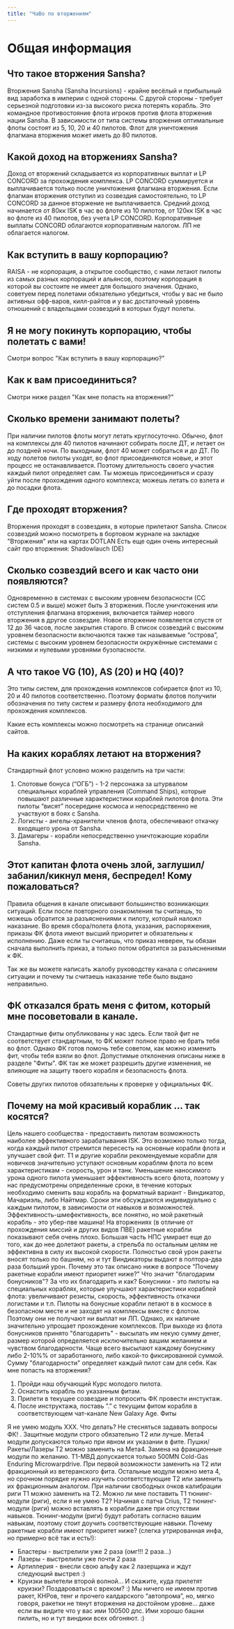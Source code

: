 ```yaml
---
title: "ЧаВо по вторжениям"
---
```

# Общая информация

## Что такое вторжения Sansha?
Вторжения Sansha (Sansha Incursions) - крайне весёлый и прибыльный вид заработка в империи с одной стороны. С другой стороны - требует серьезной подготовки из-за высокого риска потерять корабль. Это командное противостояние флота игроков против флота вторжения нации Sansha. В зависимости от типа системы вторжения оптимальные флоты состоят из 5, 10, 20 и 40 пилотов. Флот для уничтожения флагмана вторжения может иметь до 80 пилотов.

## Какой доход на вторжениях Sansha?
Доход от вторжений складывается из корпоративных выплат и LP CONCORD за прохождения комплекса. LP CONCORD суммируется и выплачивается только после уничтожения флагмана вторжения. Если флагман вторжения отступил из созвездия самостоятельно, то LP CONCORD за данное вторжение не выплачивается. Средний доход начинается от 80кк ISK в час во флоте из 10 пилотов, от 120кк ISK в час во флоте из 40 пилотов, без учета LP CONCORD. Корпоративные выплаты CONCORD облагаются корпоративным налогом. ЛП не облагается налогом.

## Как вступить в вашу корпорацию?
RAISA - не корпорация, а открытое сообщество, с нами летают пилоты из самых разных корпораций и альянсов, поэтому корпорация в которой вы состоите не имеет для большого значения. Однако, советуем перед полетами обязательно убедиться, чтобы у вас не было активных офф-варов, килл-райтов и у вас достаточный уровень отношений с владельцами созвездий в которых будут полеты.

## Я не могу покинуть корпорацию, чтобы полетать с вами!
Смотри вопрос "Как вступить в вашу корпорацию?"

## Как к вам присоединиться?
Смотри ниже раздел "Как мне попасть на вторжения?"

## Сколько времени занимают полеты?
При наличии пилотов флоты могут летать круглосуточно.
Обычно, флот на комплексы для 40 пилотов начинают собирать после ДТ, и летает он до поздней ночи. По выходным, флот 40 может собраться и до ДТ.
По ходу полетов пилоты уходят, во флот присоединяются новые, и этот процесс не останавливается. Поэтому длительность своего участия каждый пилот определяет сам. Ты можешь присоединиться и сразу уйти после прохождения одного комплекса; можешь летать со взлета и до посадки флота.

## Где проходят вторжения?
Вторжения проходят в созвездиях, в которые прилетают Sansha. Список созвездий можно посмотреть в бортовом журнале на закладке "Вторжения" или на картах DOTLAN
Есть еще один очень интересный сайт про вторжения: Shadowlauch (DE)

## Сколько созвездий всего и как часто они появляются?
Одновременно в системах с высоким уровнем безопасности (СС систем 0.5 и выше) может быть 3 вторжения. После уничтожения или отступления флагмана вторжения, включается таймер нового вторжения в другое созвездие. Новое вторжение появляется спустя от 12 до 36 часов, после закрытия старого. В список созвездий с высоким уровнем безопасности включаются также так называемые “острова”, системы c высоким уровнем безопасности окружённые системами с низкими и нулевыми уровнями бузопасности.

## А что такое VG (10), AS (20) и HQ (40)?
Это типы систем, для прохождения комплексов собирается флот из 10, 20 и 40 пилотов соответственно. Поэтому форматы флотов получили обозначения по типу систем и размеру флота необходимого для прохождения комплексов.

Какие есть комплексы можно посмотреть на странице описаний сайтов.

## На каких кораблях летают на вторжения?
Стандартный флот условно можно разделить на три части:
1. Спотовые бонуса (“ОГБ”) - 1-2 персонажа за штурвалом специальных кораблей управления (Command Ships), которые повышают различные характеристики кораблей пилотов флота. Эти пилоты “висят” посередине космоса и непосредственно не участвуют в боях с Sansha.
2. Логисты - ангелы-хранители членов флота, обеспечивают откачку входящего урона от Sansha.
3. Дамагеры - корабли непосредственно уничтожающие корабли Sansha.

## Этот капитан флота очень злой, заглушил/забанил/кикнул меня, беспредел! Кому пожаловаться?
Правила общения в канале описывают большинство возникающих ситуаций. Если после повторного ознакомления ты считаешь, то можешь обратится за разъяснениями к пилоту, который наложл наказание.
Во время сбора/полета флота, указания, распоряжения, приказы ФК флота имеют высший приоритет и обязательны к исполнению. Даже если ты считаешь, что приказ неверен, ты обязан сначала выполнить приказ, а только потом обратится за разъяснениями к ФК.

Так же вы можете написать жалобу руководству канала с описанием ситуации и почему ты считаешь наказание тебе было выдано неправильно.

## ФК отказался брать меня с фитом, который мне посоветовали в канале.
Стандартные фиты опубликованы у нас здесь. Если твой фит не соответствует стандартным, то ФК может полное право не брать тебя во флот.
Однако ФК готов помочь тебе советом, как можно изменить фит, чтобы тебя взяли во флот. Допустимые отклонения описаны ниже в разделе "Фиты". ФК так же может разрешить другие изменения, не влияющие на защиту твоего корабля и безопасность флота.

Советы других пилотов обязательны к проверке у официальных ФК.

## Почему на мой красивый кораблик ... так косятся?
Цель нашего сообщества - предоставить пилотам возможность наиболее эффективного зарабатывания ISK. Это возможно только тогда, когда каждый пилот стремится пересесть на основные корабли флота и улучшает свой фит. Т1 и другие корабли рекомендуемые корабли для новичков значительно уступают основным кораблям флота по всем характеристикам - скорость, урон и танк. Уменьшение наносимого урона одного пилота уменьшает эффективность всего флота, поэтому у нас предусмотрены определенные сроки, в течение которых необходимо сменить ваш корабль на форматный вариант - Виндикатор, Мачариэль, либо Найтмар. Сроки эти обсуждаются индивидуально с каждым пилотом, в зависимости от навыков и возможностей.
Эффективность-шмефективность, все понятно, но мой ракетный корабль - это убер-пве машина!
На вторжениях (в отличие от прохождения миссий и других видов ПВЕ) ракетные корабли показывают себя очень плохо. Большая часть НПС умирает еще до того, как до нее долетают ракеты, а стрельба по остальным целям не эффективна в силу их высокой скорости. Полностью свой урон ракеты вносят только по башням, но и тут Виндикаторы выдают в полтора-два раза больший урон.
Почему это так описано ниже в вопросе "Почему ракетные корабли имеют приоритет ниже?"
Что значит "благодарим бонусников"? За что их благодарить и как?
Бонусники - это пилоты на специальных кораблях, которые улучшают характеристики кораблей флота: увеличивают резисты, скорость, эффективность откачки логистами и т.п. Пилоты на бонусные корабли летают в в космосе в безопасном месте и не заходят на комплексы вместе с флотом. Поэтому они не получают ни выплат ни ЛП. Однако, их наличие значительно упрощает прохождение комплексов.
При выходе из флота бонусников принято "благодарить" - высылать им некую сумму денег, размер которой определяется исключительно вашим желанием и чувством благодарности. Чаще всего высылают каждому бонуснику либо 2-10%% от заработанного, либо какой-то фиксированной суммой.
Сумму "благодарности" определяет каждый пилот сам для себя.
Как мне попасть на вторжения?

1. Пройди наш обучающий Курс молодого пилота.
2. Оснастить корабль по указанным фитам.
3. Прилети в текущее созвездие и попросить ФК провести инстуктаж.
4. После инструктажа, поставь ”.” с текущим фитом корабля в соответствующем чат-канале New Galaxy Age.
Фиты

Я не умею модуль ХХХ. Что делать?
Не стесняться задавать вопросы ФК! .
Защитные модули строго обязательно Т2 или лучше. Мета4 модули допускаются только при явном их указании в фите.
Пушки/Ракеты/Лазеры Т2 можно заменить на Мета4. Замена на фракционные модули по желанию.
Т1-МВД допускается только 500MN Cold-Gas Enduring Microwarpdrive. При первой возможности заменить на Т2 или фракционный из ветеранского фита.
Остальные модули можно мета 4, но срочном порядке нужно изучить соответствующие Т2 или заменить их фракционным аналогом.
При наличии свободных очков калибрации риги Т1 можно заменить на Т2.
Можно ли мне поставить Т1 тюнинг-модули (риги), если я не умею Т2?
Начиная с патча Crius, Т2 тюнинг-модули (риги) можно вставлять в корабли даже при отсутствии навыков. Тюнинг-модули (риги) будут работать согласно вашим навыкам, поэтому стоит доучить соответствующие навыки.
Почему ракетные корабли имеют приоритет ниже?
(слегка утрированная инфа, но примерно всё так и есть!):
- Бластеры - выстрелили уже 2 раза (омг!!! 2 раза...)
- Лазеры - выстрелили уже почти 2 раза
- Артиллерия - внесли свою альфу как 2 лазерщика и ждут следующий выстрел :)
- Круизки вылетели второй волной...
И скажите, куда прилетят круизки? Поздароваться с вреком? :)
Мы ничего не имеем против ракет, КНРов, тенг и прочего калдарского “автопрома”, но, мягко говоря, ракетки не тянут вторжения на достойном уровне... даже если вы видите что у вас ими 100500 дпс. Ими хорошо башни пилить, но и тут виндики всех обгоняют. :)
